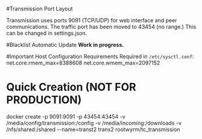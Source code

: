 #Transmission Port Layout

Transmission uses ports 9091 (TCP/UDP) for web interface and peer communications. The traffic port has been moved to 43454 (no range.) This can be changed in settings.json.

#Blacklist Automatic Update
**Work in progress.**

#Important Host Configuration Requirements
Required in `/etc/sysctl.conf`:
net.core.rmem_max=8388608
net.core.wmem_max=2097152

# Quick Creation (NOT FOR PRODUCTION)
docker create -p 9091:9091 -p 43454:43454 -v /media/config/transmission:/config -v /media/incoming:/downloads -v /nfs/shared:/shared --name=transt2 trans2 rootwyrm/tc_transmission
